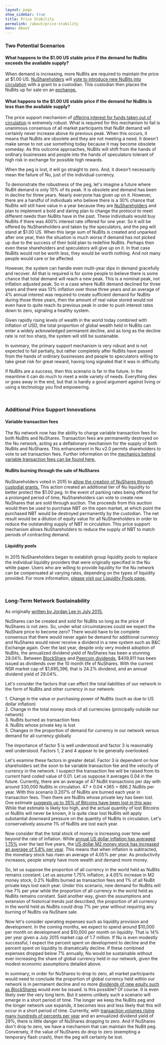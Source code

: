 ```yaml
---
layout: page
show_sidebar: true
title: Price Stability
permalink: /about/price-stability
menu: About
---
```

<h3>Two Potential Scenarios</h3>

<h4>What happens to the $1.00 US stable price if the demand for NuBits exceeds the available supply?</h4>

<p>When demand is increasing, more NuBits are required to maintain the price at $1.00 US. <a href="/nushares/introduction">NuShareholders</a> will <a href="/nushares/voting-mechanics#how-does-a-custodian-vote-work">vote to introduce new NuBits into circulation</a> with a grant to a custodian. This custodian then places the NuBits up for sale on an <a href="/exchanges">exchange.</a></p>

<h4>What happens to the $1.00 US stable price if the demand for NuBits is less than the available supply?</h4>

<p>The price support mechanism of <a href="/nushares/voting-mechanics#how-does-a-park-rate-vote-work">offering interest for funds taken out of circulation</a> is extremely robust. What is required for this mechanism to fail is unanimous consensus of all market participants that NuBit demand will certainly never increase above its previous peak. When this occurs, it means that NuBits are obsolete and they are not meeting a need. It doesn't make sense to not use something today because it may become obsolete someday. As this outcome approaches, NuBits will shift from the hands of ordinary businesses and people into the hands of speculators tolerant of high risk in exchange for possible high rewards.</p>

<p>When the peg is lost, it will go straight to zero. And, it doesn't necessarily mean the failure of Nu, just of the individual currency.</p>

<p>To demonstrate the robustness of the peg, let's imagine a future where NuBit demand is only 10% of its peak. It is obsolete and demand has been in decline for three years. Nearly everyone has given up on it. However, there are a handful of individuals who believe there is a 30% chance that NuBits will still have value in a year because they are <a href="/nushares/introduction">NuShareholders</a> and plan to implement a bold and daring plan to change the protocol to meet different needs than NuBits have in the past. These individuals would buy NuBits if there was 400% interest rate offered for one year. So it will be offered by NuShareholders and taken by the speculators, and the peg will stand at $1.00 US. When this large sum of NuBits is created and unparked after one year, then the situation is much worse if demand has not picked up due to the success of their bold plan to redefine NuBits. Perhaps then even these shareholders and speculators will give up on it. In that case NuBits would not be worth less, they would be worth nothing. And not many people would care or be affected.</p>

<p>However, the system can handle even multi-year dips in demand gracefully and recover. All that is required is for some people to believe there is some chance that total demand will reach a new peak. This is a nominal peak, not inflation adjusted peak. So in a case where NuBit demand declined for three years and there was 13% inflation over those three years and an average of 4% annual interest was required to create sufficient demand for NuBits during those three years, then the amount of real value stored would not even have to quite reach its previous peak in order to push interest rates down to zero, signaling a healthy system.</p>

<p>Given rapidly rising levels of wealth in the world today combined with inflation of USD, the total proportion of global wealth held in NuBits can enter a widely acknowledged permanent decline, and as long as the decline rate is not too sharp, the system will still be sustainable.</p>

<p>In summary, the primary support mechanism is very robust and is not expected to fail partially, but rather completely after NuBits have passed from the hands of ordinary businesses and people to speculators willing to take great risk for great reward, having long signaled that it was in difficulty.</p>

<p>If NuBits are a success, then this scenario is far in the future. In the meantime it can do much to meet a wide variety of needs. Everything dies or goes away in the end, but that is hardly a good argument against living or using a technology you find empowering.</p>
<br>
<h3>Additional Price Support Innovations</h3>

<h4>Variable transaction fees</h4>

<p>The Nu network now has the ability to charge variable transaction fees for both NuBits and NuShares. Transaction fees are permanently destroyed on the Nu network, acting as a deflationary mechanism for the supply of both NuBits and NuShares. This enhancement in Nu v2.0 permits shareholders to vote to set transaction fees. Further information on the <a href="https://nubits.com/nushares/voting-mechanics#how-does-a-transaction-fee-vote-work">mechanics behind variable transaction fees can be found here.</a></p>

<h4>NuBits burning through the sale of NuShares</h4>

<p>NuShareholders voted in 2015 to <a href="https://discuss.nubits.com/t/passed-motion-to-permit-nushare-custodians-and-burning-transactions/1155">allow the creation of NuShares through custodial grants.</a> This action created an additional tier of Nu liquidity to better protect the $1.00 peg. In the event of  parking rates being offered for a prolonged period of time, NuShareholders can vote to create new NuShares that are sold through auction. The proceeds from this auction would then be used to purchase NBT on the open market, at which point the purchased NBT would be destroyed permanently by the custodian. The net result would be a dilution of equity value for all NuShareholders in order to reduce the outstanding supply of NBT in circulation. This price support mechanism allows NuShareholders to reduce the supply of NBT to match periods of contracting demand.</p>

<h4>Liquidity pools</h4>

<p>In 2015 NuShareholders began to establish group liquidity pools to replace the individual liquidity providers that were originally specified in the Nu white paper. Users who are willing to provide liquidity for the Nu network can be compensated at varying rates, depending on the types of liquidity provided. For more information, <a href="/liquidity-pools">please visit our Liquidity Pools page.</a></p>
<br>
<h3>Long-Term Network Sustainability</h3>

<p>As originally <a href="https://discuss.nubits.com/t/what-happens-when-the-nushares-price-is-too-low-to-be-used-to-decrease-the-nubits-supply/2367/10">written by Jordan Lee in July 2015.</a></p>

<p>NuShares can be created and sold for NuBits so long as the price of NuShares is not zero. So, under what circumstances could we expect the NuShare price to become zero? There would have to be complete consensus that there would never again be demand for additional currency and NuShares would never receive a dividend in a new system such as B&C Exchange again. Over the last year, despite only very modest adoption of NuBits, the annualized dividend yield of NuShares has been a stunning 29.04%. Between <a href="https://bitcointalk.org/index.php?topic=1033773.0">BlockShare</a> and <a href="https://discuss.nubits.com/c/nushares/dividends">Peercoin dividends</a>, $409,811 has been issued as dividends over the 10 month life of NuShares. With the current NSR market cap of $1,695,396, that is 24.2% dividend, and an annual dividend yield of 29.04%.</p>

<p>Let's consider the factors that can effect the total liabilities of our network in the form of NuBits and other currency in our network:</p>

   <p> 1. Change in the value or purchasing power of NuBits (such as due to US dollar inflation)<br>
    2. Change in the total money stock of all currencies (principally outside our network)<br>
    3. NuBits burned as transaction fees<br>
    4. NuBits whose private key is lost<br>
    5. Changes in the proportion of demand for currency in our network versus demand for all currency globally</p>

<p>The importance of factor 5 is well understood and factor 3 is reasonably well understood. Factors 1, 2 and 4 appear to be generally overlooked.</p>

<p>Let's examine these factors in greater detail. Factor 3 is dependent on how shareholders set the soon to be variable transaction fee and the velocity of currency in the network. I suspect the transaction fee will be raised from its current hard coded value of 0.01. Let us suppose it averages 0.04 in the future. Currently, there are an average of 47 NuBit transactions per day with around 330,000 NuBits in circulation. 47 * 0.04 *365 = 686.2 NuBits per year. With this scenario 0.207% of NuBits are burned each year in transaction fees. Then there are NuBits whose private key has been lost. One estimate <a href="http://www.coinbuzz.com/2015/03/31/23-bitcoins-mined-13-may-lost/">suggests up to 35% of Bitcoins have been lost in this way</a>. While that estimate is likely too high, and the actual quantity of lost Bitcoins or NuBits will never be known, it is quite clear lost NuBits will apply substantial downward pressure on the quantity of NuBits in circulation. Let's conservatively assume 1% of NuBits are lost each year.</p>

<p>Now consider that the total stock of money is increasing over time well beyond the rate of inflation. While <a href="http://www.bls.gov/data/inflation_calculator.htm">annual US dollar inflation has averaged 1.75%</a> over the last five years, the <a href="https://research.stlouisfed.org/fred2/series/M2">US dollar M2 money stock has increased an average of 5.8% per year</a>. This means that when inflation is subtracted, the monetary stock has risen an average of 4.05% per year. As productivity increases, people simply have more wealth and demand more money.</p>

<p>So, let us suppose the proportion of all currency in the world held as NuBits remains constant. Let us assume 1.75% inflation, a 4.05% increase in M2 money stock, 0.2% NuBits burned as transaction fees and 1% of all NuBit private keys lost each year. Under this scenario, new demand for NuBits will rise 7% per year while the proportion of all currency in the world held as NuBits remains constant. Said another way, given the assumptions and extension of historical trends just described, the proportion of all currency in the world held as NuBits could drop 7% per year without requiring any burning of NuBits via NuShare sale.</p>

<p>Now let's consider operating expenses such as liquidity provision and development. In the coming months, we expect to spend around $10,000 per month on development and $10,000 per month on liquidity. That is 14% per year given a July 2015 market cap of 1.7 million. If Nu is even modestly successful, I expect the percent spent on development to decline and the percent spent on liquidity to dramatically decline. If these combined expenses dropped below 7% annually, Nu would be sustainable without ever increasing the share of global currency held in our network, given the modest economic assumptions detailed above.</p>

<p>In summary, in order for NuShares to drop to zero, all market participants would need to conclude the proportion of global currency held within our network is in permanent decline and no more <a href="https://bitcointalk.org/index.php?topic=1033773.0">dividends of new equity such as BlockShares</a> would ever be issued. Is this possible? Of course. It is even likely over the very long term. But it seems unlikely such a scenario will emerge in a short period of time. The longer we keep the NuBits peg and the longer network use expands, it becomes less and less likely that this will occur in a short period of time. Currently, with <a href="https://discuss.nubits.com/t/nubit-transaction-volume-up-249-in-six-months/2169">transaction volumes rising many hundreds of percents per year</a> and an annualized dividend yield of 29%, there is little danger of NuShares dropping to zero. And if NuShares don't drop to zero, we have a mechanism that can maintain the NuBit peg. Conversely, if the value of NuShares do drop to zero (exempting a temporary flash crash), then the peg will certainly be lost.</p>
